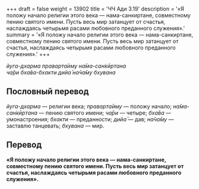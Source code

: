 +++
draft = false
weight = 13902
title = 'ЧЧ Ади 3.19'
description = '«Я положу начало религии этого века — нама-санкиртане, совместному пению святого имени. Пусть весь мир затанцует от счастья, наслаждаясь четырьмя расами любовного преданного служения».'
summary = '«Я положу начало религии этого века — нама-санкиртане, совместному пению святого имени. Пусть весь мир затанцует от счастья, наслаждаясь четырьмя расами любовного преданного служения».'
+++

_йуга-дхарма праварта̄иму на̄ма-сан̇кӣртана  
ча̄ри бха̄ва-бхакти дийа̄ на̄ча̄му бхувана_

## Пословный перевод

_йуга_\-_дхарма_ — религии века; _праварта̄иму_ — положу начало; _на̄ма_\-_сан̇кӣртана_ — пению святого имени; _ча̄ри_ — четыре; _бха̄ва_ — умонастроения; _бхакти_ — преданности; _дийа̄_ — дав; _на̄ча̄му_ — заставлю танцевать; _бхувана_ — мир.

## Перевод

**«Я положу начало религии этого века — нама-санкиртане, совместному пению святого имени. Пусть весь мир затанцует от счастья, наслаждаясь четырьмя расами любовного преданного служения».**

